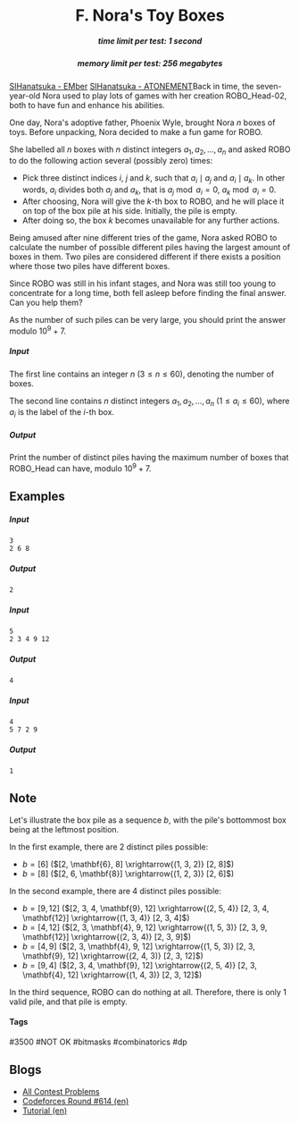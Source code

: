 <h1 style='text-align: center;'> F. Nora's Toy Boxes</h1>

<h5 style='text-align: center;'>time limit per test: 1 second</h5>
<h5 style='text-align: center;'>memory limit per test: 256 megabytes</h5>

[SIHanatsuka - EMber](https://soundcloud.com/hanatsuka/sihanatsuka-ember) [SIHanatsuka - ATONEMENT](https://soundcloud.com/hanatsuka/sihanatsuka-atonement)Back in time, the seven-year-old Nora used to play lots of games with her creation ROBO_Head-02, both to have fun and enhance his abilities.

One day, Nora's adoptive father, Phoenix Wyle, brought Nora $n$ boxes of toys. Before unpacking, Nora decided to make a fun game for ROBO.

She labelled all $n$ boxes with $n$ distinct integers $a_1, a_2, \ldots, a_n$ and asked ROBO to do the following action several (possibly zero) times:

* Pick three distinct indices $i$, $j$ and $k$, such that $a_i \mid a_j$ and $a_i \mid a_k$. In other words, $a_i$ divides both $a_j$ and $a_k$, that is $a_j \bmod a_i = 0$, $a_k \bmod a_i = 0$.
* After choosing, Nora will give the $k$-th box to ROBO, and he will place it on top of the box pile at his side. Initially, the pile is empty.
* After doing so, the box $k$ becomes unavailable for any further actions.

Being amused after nine different tries of the game, Nora asked ROBO to calculate the number of possible different piles having the largest amount of boxes in them. Two piles are considered different if there exists a position where those two piles have different boxes.

Since ROBO was still in his infant stages, and Nora was still too young to concentrate for a long time, both fell asleep before finding the final answer. Can you help them?

As the number of such piles can be very large, you should print the answer modulo $10^9 + 7$.

##### Input

The first line contains an integer $n$ ($3 \le n \le 60$), denoting the number of boxes.

The second line contains $n$ distinct integers $a_1, a_2, \ldots, a_n$ ($1 \le a_i \le 60$), where $a_i$ is the label of the $i$-th box.

##### Output

Print the number of distinct piles having the maximum number of boxes that ROBO_Head can have, modulo $10^9 + 7$.

## Examples

##### Input


```text
3
2 6 8
```
##### Output


```text
2
```
##### Input


```text
5
2 3 4 9 12
```
##### Output


```text
4
```
##### Input


```text
4
5 7 2 9
```
##### Output


```text
1
```
## Note

Let's illustrate the box pile as a sequence $b$, with the pile's bottommost box being at the leftmost position.

In the first example, there are $2$ distinct piles possible: 

* $b = [6]$ ($[2, \mathbf{6}, 8] \xrightarrow{(1, 3, 2)} [2, 8]$)
* $b = [8]$ ($[2, 6, \mathbf{8}] \xrightarrow{(1, 2, 3)} [2, 6]$)

In the second example, there are $4$ distinct piles possible: 

* $b = [9, 12]$ ($[2, 3, 4, \mathbf{9}, 12] \xrightarrow{(2, 5, 4)} [2, 3, 4, \mathbf{12}] \xrightarrow{(1, 3, 4)} [2, 3, 4]$)
* $b = [4, 12]$ ($[2, 3, \mathbf{4}, 9, 12] \xrightarrow{(1, 5, 3)} [2, 3, 9, \mathbf{12}] \xrightarrow{(2, 3, 4)} [2, 3, 9]$)
* $b = [4, 9]$ ($[2, 3, \mathbf{4}, 9, 12] \xrightarrow{(1, 5, 3)} [2, 3, \mathbf{9}, 12] \xrightarrow{(2, 4, 3)} [2, 3, 12]$)
* $b = [9, 4]$ ($[2, 3, 4, \mathbf{9}, 12] \xrightarrow{(2, 5, 4)} [2, 3, \mathbf{4}, 12] \xrightarrow{(1, 4, 3)} [2, 3, 12]$)

In the third sequence, ROBO can do nothing at all. Therefore, there is only $1$ valid pile, and that pile is empty.



#### Tags 

#3500 #NOT OK #bitmasks #combinatorics #dp 

## Blogs
- [All Contest Problems](../Codeforces_Round_614_(Div._1).md)
- [Codeforces Round #614 (en)](../blogs/Codeforces_Round_614_(en).md)
- [Tutorial (en)](../blogs/Tutorial_(en).md)
